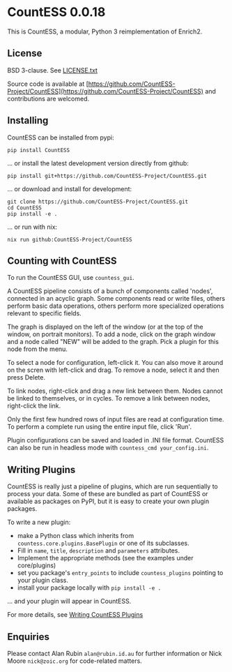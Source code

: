 # CountESS 0.0.18

This is CountESS, a modular, Python 3 reimplementation of Enrich2.

## License

BSD 3-clause.  See [LICENSE.txt](LICENSE.txt)

Source code is available at [https://github.com/CountESS-Project/CountESS](https://github.com/CountESS-Project/CountESS) and contributions are welcomed.

## Installing

CountESS can be installed from pypi:
```
pip install CountESS
```

... or install the latest development version directly from github:
```
pip install git+https://github.com/CountESS-Project/CountESS.git
```

... or download and install for development:
```
git clone https://github.com/CountESS-Project/CountESS.git
cd CountESS
pip install -e .
```

... or run with nix:
```
nix run github:CountESS-Project/CountESS
```

## Counting with CountESS

To run the CountESS GUI, use `countess_gui`.

A CountESS pipeline consists of a bunch of components called 'nodes',
connected in an acyclic graph.
Some components read or write files, others perform basic data operations, 
others perform more specialized operations relevant to specific fields.

The graph is displayed on the left of the window (or at the top of the window,
on portrait monitors).  To add a node, click on the graph window and a node
called "NEW" will be added to the graph.  Pick a plugin for this node from
the menu.

To select a node for configuration, left-click it.  You can also move it
around on the scren with left-click and drag.  To remove a node, select it
and then press Delete.

To link nodes, right-click and drag a new link between them.  Nodes cannot be
linked to themselves, or in cycles.  To remove a link between nodes, right-click
the link.

Only the first few hundred rows of input files are read at configuration time.
To perform a complete run using the entire input file, click 'Run'.

Plugin configurations can be saved and loaded in .INI file format.
CountESS can also be run in headless mode with `countess_cmd your_config.ini`.

## Writing Plugins

CountESS is really just a pipeline of plugins, which are run sequentially to 
process your data.  Some of these are bundled as part of CountESS or 
available as packages on PyPI, but it is easy to create your own plugin packages.

To write a new plugin:

* make a Python class which inherits from `countess.core.plugins.BasePlugin` or 
  one of its subclasses.
* Fill in `name`, `title`, `description` and `parameters` attributes.
* Implement the appropriate methods (see the examples under core/plugins)
* set you package's `entry_points` to include `countess_plugins` pointing to
  your plugin class.
* install your package locally with `pip install -e .` 

... and your plugin will appear in CountESS.

For more details, see [Writing CountESS Plugins](doc/writing_plugins.md)

## Enquiries

Please contact Alan Rubin `alan@rubin.id.au` for further information or
Nick Moore `nick@zoic.org` for code-related matters.
